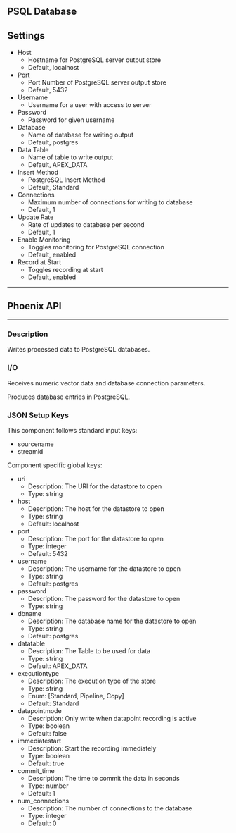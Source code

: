## PSQL Database
## Settings
- Host
	- Hostname for PostgreSQL server output store
	- Default, localhost
- Port
    - Port Number of PostgreSQL server output store
    - Default, 5432
- Username
	- Username for a user with access to server
- Password
    - Password for given username
- Database
	- Name of database for writing output
	- Default, postgres
- Data Table
    - Name of table to write output
    - Default, APEX_DATA
- Insert Method
	- PostgreSQL Insert Method
	- Default, Standard
- Connections
    - Maximum number of connections for writing to database
    - Default, 1
- Update Rate
	- Rate of updates to database per second
	- Default, 1
- Enable Monitoring
    - Toggles monitoring for PostgreSQL connection
    - Default, enabled
- Record at Start
    - Toggles recording at start
    - Default, enabled
___
## Phoenix API
___
### Description

Writes processed data to PostgreSQL databases.

### I/O

Receives numeric vector data and database connection parameters.

Produces database entries in PostgreSQL.

### JSON Setup Keys

This component follows standard input keys:
- sourcename
- streamid

Component specific global keys:
- uri
  - Description: The URI for the datastore to open
  - Type: string
- host
  - Description: The host for the datastore to open
  - Type: string
  - Default: localhost
- port
  - Description: The port for the datastore to open
  - Type: integer
  - Default: 5432
- username
  - Description: The username for the datastore to open
  - Type: string
  - Default: postgres
- password
  - Description: The password for the datastore to open
  - Type: string
- dbname
  - Description: The database name for the datastore to open
  - Type: string
  - Default: postgres
- datatable
  - Description: The Table to be used for data
  - Type: string
  - Default: APEX_DATA
- executiontype
  - Description: The execution type of the store
  - Type: string
  - Enum: [Standard, Pipeline, Copy]
  - Default: Standard
- datapointmode
  - Description: Only write when datapoint recording is active
  - Type: boolean
  - Default: false
- immediatestart
  - Description: Start the recording immediately
  - Type: boolean
  - Default: true
- commit_time
  - Description: The time to commit the data in seconds
  - Type: number
  - Default: 1
- num_connections
  - Description: The number of connections to the database
  - Type: integer
  - Default: 0
